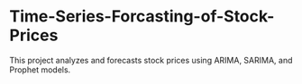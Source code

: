 # Time-Series-Forcasting-of-Stock-Prices
This project analyzes and forecasts stock prices using ARIMA, SARIMA, and Prophet models.
